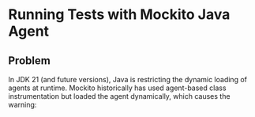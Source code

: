 # Running Tests with Mockito Java Agent

## Problem

In JDK 21 (and future versions), Java is restricting the dynamic loading of agents at runtime. Mockito
historically has used agent-based class instrumentation but loaded the agent dynamically, which causes
the warning:
